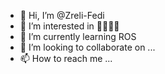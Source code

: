 - 👋 Hi, I’m @Zreli-Fedi
- 👀 I’m interested in 🤖🤖🤖🤖
- 🌱 I’m currently learning ROS
- 💞️ I’m looking to collaborate on ...
- 📫 How to reach me ...

<!---
Zreli-Fedi/Zreli-Fedi is a ✨ special ✨ repository because its `README.md` (this file) appears on your GitHub profile.
You can click the Preview link to take a look at your changes.
--->

